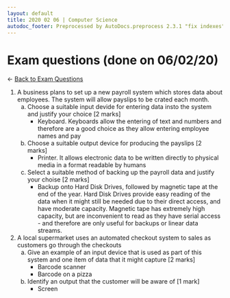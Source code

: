 ```yaml
---
layout: default
title: 2020 02 06 | Computer Science
autodoc_footer: Preprocessed by AutoDocs.preprocess 2.3.1 "fix indexes" ⓒ Starwort, 2020
---
```


<style type="text/css">
    ol ol {
        list-style-type: lower-alpha;
    }
    ol ol ol {
        list-style-type: lower-roman;
    }
</style>

# Exam questions (done on 06/02/20)

← [Back to Exam Questions](./index.html)

1. A business plans to set up a new payroll system which stores data about employees. The system will allow payslips to be crated each month.
    1. Choose a suitable input devide for entering data insto the system and justify your choice [2 marks]
        - Keyboard. Keyboards allow the entering of text and numbers and therefore are a good choice as they allow entering employee names and pay
    2. Choose a suitable output device for producing the payslips [2 marks]
        - Printer. It allows electronic data to be written directly to physical media in a format readable by humans
    3. Select a suitable method of backing up the payroll data and justify your choise [2 marks]
        - Backup onto Hard Disk Drives, followed by magnetic tape at the end of the year. Hard Disk Drives provide easy reading of the data when it might still be needed due to their direct access, and have moderate capacity. Magnetic tape has extremely high capacity, but are inconvenient to read as they have serial access - and therefore are only useful for backups or linear data streams.
2. A local supermarket uses an automated checkout system to sales as customers go through the checkouts
    1. Give an example of an input device that is used as part of this system and one item of data that it might capture [2 marks]
        - Barcode scanner
        - Barcode on a pizza
    2. Identify an output that the customer will be aware of [1 mark]
        - Screen
